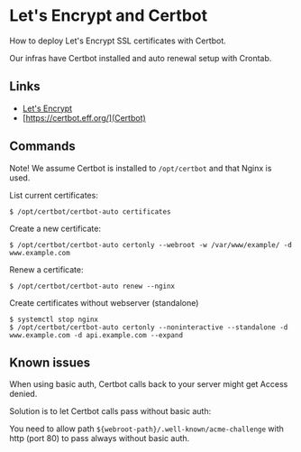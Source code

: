# Let's Encrypt and Certbot

How to deploy Let's Encrypt SSL certificates with Certbot.

Our infras have Certbot installed and auto renewal setup with Crontab.

## Links

- [Let's Encrypt](https://letsencrypt.org/)
- [https://certbot.eff.org/](Certbot)

## Commands

Note! We assume Certbot is installed to `/opt/certbot` and that Nginx is used.

List current certificates:

```
$ /opt/certbot/certbot-auto certificates
```

Create a new certificate:

```
$ /opt/certbot/certbot-auto certonly --webroot -w /var/www/example/ -d www.example.com
```

Renew a certificate:

```
$ /opt/certbot/certbot-auto renew --nginx
```

Create certificates without webserver (standalone)

```
$ systemctl stop nginx
$ /opt/certbot/certbot-auto certonly --noninteractive --standalone -d www.example.com -d api.example.com --expand
```

## Known issues

When using basic auth, Certbot calls back to your server might get Access denied. 

Solution is to let Certbot calls pass without basic auth:

You need to allow path `${webroot-path}/.well-known/acme-challenge` with http (port 80) to pass always without basic
auth.
